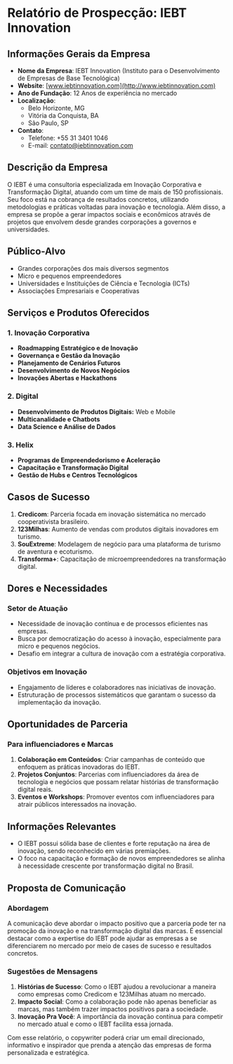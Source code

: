 # Relatório de Prospecção: IEBT Innovation

## Informações Gerais da Empresa
- **Nome da Empresa**: IEBT Innovation (Instituto para o Desenvolvimento de Empresas de Base Tecnológica)
- **Website**: [www.iebtinnovation.com](http://www.iebtinnovation.com)
- **Ano de Fundação**: 12 Anos de experiência no mercado
- **Localização**: 
  - Belo Horizonte, MG
  - Vitória da Conquista, BA
  - São Paulo, SP
- **Contato**: 
  - Telefone: +55 31 3401 1046 
  - E-mail: contato@iebtinnovation.com

## Descrição da Empresa
O IEBT é uma consultoria especializada em Inovação Corporativa e Transformação Digital, atuando com um time de mais de 150 profissionais. Seu foco está na cobrança de resultados concretos, utilizando metodologias e práticas voltadas para inovação e tecnologia. Além disso, a empresa se propõe a gerar impactos sociais e econômicos através de projetos que envolvem desde grandes corporações a governos e universidades.

## Público-Alvo
- Grandes corporações dos mais diversos segmentos
- Micro e pequenos empreendedores
- Universidades e Instituições de Ciência e Tecnologia (ICTs)
- Associações Empresariais e Cooperativas

## Serviços e Produtos Oferecidos
### 1. Inovação Corporativa
  - **Roadmapping Estratégico e de Inovação**
  - **Governança e Gestão da Inovação**
  - **Planejamento de Cenários Futuros**
  - **Desenvolvimento de Novos Negócios**
  - **Inovações Abertas e Hackathons**

### 2. Digital
  - **Desenvolvimento de Produtos Digitais:** Web e Mobile
  - **Multicanalidade e Chatbots**
  - **Data Science e Análise de Dados**

### 3. Helix
  - **Programas de Empreendedorismo e Aceleração**
  - **Capacitação e Transformação Digital**
  - **Gestão de Hubs e Centros Tecnológicos**

## Casos de Sucesso
1. **Credicom**: Parceria focada em inovação sistemática no mercado cooperativista brasileiro.
2. **123Milhas**: Aumento de vendas com produtos digitais inovadores em turismo.
3. **SouExtreme**: Modelagem de negócio para uma plataforma de turismo de aventura e ecoturismo.
4. **Transforma+**: Capacitação de microempreendedores na transformação digital.

## Dores e Necessidades
### Setor de Atuação
- Necessidade de inovação contínua e de processos eficientes nas empresas.
- Busca por democratização do acesso à inovação, especialmente para micro e pequenos negócios.
- Desafio em integrar a cultura de inovação com a estratégia corporativa.

### Objetivos em Inovação
- Engajamento de líderes e colaboradores nas iniciativas de inovação.
- Estruturação de processos sistemáticos que garantam o sucesso da implementação da inovação.

## Oportunidades de Parceria
### Para influenciadores e Marcas
1. **Colaboração em Conteúdos**: Criar campanhas de conteúdo que enfoquem as práticas inovadoras do IEBT.
2. **Projetos Conjuntos**: Parcerias com influenciadores da área de tecnologia e negócios que possam relatar histórias de transformação digital reais.
3. **Eventos e Workshops**: Promover eventos com influenciadores para atrair públicos interessados na inovação.

## Informações Relevantes
- O IEBT possui sólida base de clientes e forte reputação na área de inovação, sendo reconhecido em várias premiações.
- O foco na capacitação e formação de novos empreendedores se alinha à necessidade crescente por transformação digital no Brasil.

## Proposta de Comunicação
### Abordagem
A comunicação deve abordar o impacto positivo que a parceria pode ter na promoção da inovação e na transformação digital das marcas. É essencial destacar como a expertise do IEBT pode ajudar as empresas a se diferenciarem no mercado por meio de cases de sucesso e resultados concretos.

### Sugestões de Mensagens
1. **Histórias de Sucesso**: Como o IEBT ajudou a revolucionar a maneira como empresas como Credicom e 123Milhas atuam no mercado.
2. **Impacto Social**: Como a colaboração pode não apenas beneficiar as marcas, mas também trazer impactos positivos para a sociedade.
3. **Inovação Pra Você**: A importância da inovação contínua para competir no mercado atual e como o IEBT facilita essa jornada.

Com esse relatório, o copywriter poderá criar um email direcionado, informativo e inspirador que prenda a atenção das empresas de forma personalizada e estratégica.